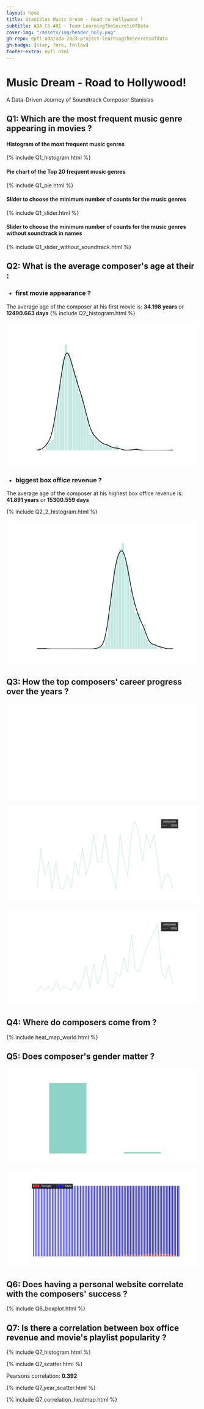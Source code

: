 ```yaml
---
layout: home
title: Stanislas Music Dream - Road to Hollywood ! 
subtitle: ADA CS-401 - Team LearningTheSecretsOfData
cover-img: "/assets/img/header_holy.png"
gh-repo: epfl-ada/ada-2023-project-learningthesecretsofdata
gh-badge: [star, fork, follow]
footer-extra: epfl.html
---
```


# Music Dream - Road to Hollywood!
A Data-Driven Journey of Soundtrack Composer Stanislas



## Q1: Which are the most frequent music genre appearing in movies ?

#### Histogram of the most frequent music genres
{% include Q1_histogram.html %}

#### Pie chart of the Top 20 frequent music genres
{% include Q1_pie.html %}

#### Slider to choose the minimum number of counts for the music genres
{% include Q1_slider.html %}

#### Slider to choose the minimum number of counts for the music genres without soundtrack in names
{% include Q1_slider_without_soundtrack.html %}


## Q2: What is the average composer's age at their : 
- ### first movie appearance ?
The average age of the composer at his first movie is:
 **34.198 years** or
 **12490.663 days**
{% include Q2_histogram.html %}

![Q2_plot1](/assets/img/Q2/c_age_first_appearance_years_Q2.png)

- ### biggest box office revenue ?
The average age of the composer at his highest box office revenue is:
 **41.891 years** or **15300.559 days**

{% include Q2_2_histogram.html %}

![Q2_plot2](/assets/img/Q2/c_age_highest_revenue_years_Q2.png)

## Q3: How the top composers' career progress over the years ?

![Q3_plot1](/assets/img/Q3/Q3_barplot.png)

![Q3_plot2](/assets/img/Q3/Q3_lineplot.png)

![Q3_plot3](/assets/img/Q3/Q3_lineplot_revenue.png)


## Q4: Where do composers come from ?

{% include heat_map_world.html %}

## Q5: Does composer's gender matter ?

![Q5_plot1](/assets/img/Q5/Q5_barplot.png)

![Q5_plot2](/assets/img/Q5/Q5_barplot_stacked.png)

## Q6: Does having a personal website correlate with the composers' success ?

{% include Q6_boxplot.html %}

## Q7: Is there a correlation between box office revenue and movie's playlist popularity ?

{% include Q7_histogram.html %}

{% include Q7_scatter.html %}

Pearsons correlation: **0.392**

{% include Q7_year_scatter.html %}

{% include Q7_correlation_heatmap.html %}